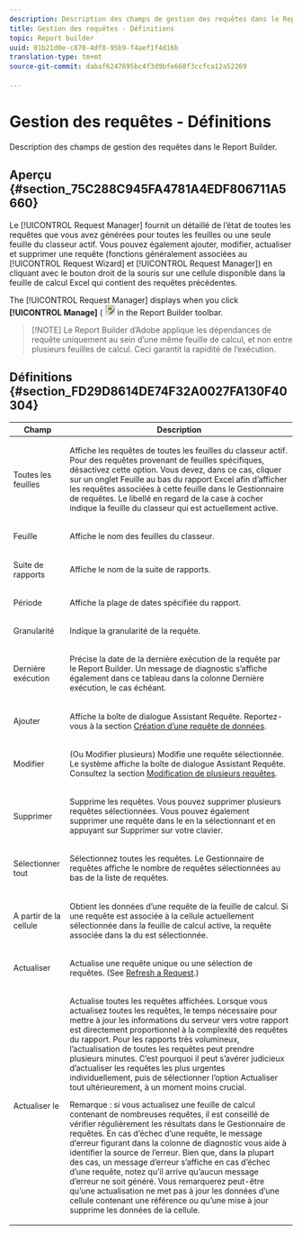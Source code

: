 ```yaml
---
description: Description des champs de gestion des requêtes dans le Report Builder.
title: Gestion des requêtes - Définitions
topic: Report builder
uuid: 01b21d0e-c870-4df8-95b9-f4aef1f4d16b
translation-type: tm+mt
source-git-commit: dabaf6247695bc4f3d9bfe668f3ccfca12a52269

---
```



# Gestion des requêtes - Définitions

Description des champs de gestion des requêtes dans le Report Builder.

## Aperçu {#section_75C288C945FA4781A4EDF806711A5660}

Le [!UICONTROL Request Manager] fournit un détaillé de l’état de toutes les requêtes que vous avez générées pour toutes les feuilles ou une seule feuille du classeur actif. Vous pouvez également ajouter, modifier, actualiser et supprimer une requête (fonctions généralement associées au [!UICONTROL Request Wizard] et [!UICONTROL Request Manager]) en cliquant avec le bouton droit de la souris sur une cellule disponible dans la feuille de calcul Excel qui contient des requêtes précédentes.

The [!UICONTROL Request Manager] displays when you click **[!UICONTROL Manage]** ( ![](assets/edit_request.gif) in the Report Builder toolbar.

>[!NOTE] Le Report Builder d’Adobe applique les dépendances de requête uniquement au sein d’une même feuille de calcul, et non entre plusieurs feuilles de calcul. Ceci garantit la rapidité de l’exécution.

## Définitions {#section_FD29D8614DE74F32A0027FA130F40304}

<table id="table_0880204181074BDBBA37E3DF2972A672"> 
 <thead> 
  <tr> 
   <th colname="col1" class="entry"> Champ </th> 
   <th colname="col2" class="entry"> Description </th> 
  </tr> 
 </thead>
 <tbody> 
  <tr> 
   <td colname="col1"> <p>Toutes les feuilles </p> </td> 
   <td colname="col2"> <p>Affiche les requêtes de toutes les feuilles du classeur actif. Pour  des requêtes provenant de feuilles spécifiques, désactivez cette option. Vous devez, dans ce cas, cliquer sur un onglet Feuille au bas du rapport Excel afin d’afficher les requêtes associées à cette feuille dans le <span class="wintitle">Gestionnaire de requêtes</span>. Le libellé en regard de la case à cocher indique la feuille du classeur qui est actuellement active. </p> </td> 
  </tr> 
  <tr> 
   <td colname="col1"> <p>Feuille </p> </td> 
   <td colname="col2"> <p>Affiche le nom des feuilles du classeur. </p> </td> 
  </tr> 
  <tr> 
   <td colname="col1"> <p>Suite de rapports </p> </td> 
   <td colname="col2"> <p>Affiche le nom de la suite de rapports. </p> </td> 
  </tr> 
  <tr> 
   <td colname="col1"> <p>Période </p> </td> 
   <td colname="col2"> <p>Affiche la plage de dates spécifiée du rapport. </p> </td> 
  </tr> 
  <tr> 
   <td colname="col1"> <p>Granularité </p> </td> 
   <td colname="col2"> <p>Indique la granularité de la requête. </p> </td> 
  </tr> 
  <tr> 
   <td colname="col1"> <p> Dernière exécution </p> </td> 
   <td colname="col2"> <p>Précise la date de la dernière exécution de la requête par le Report Builder. Un message de diagnostic s’affiche également dans ce tableau dans la colonne <span class="wintitle">Dernière exécution</span>, le cas échéant. </p> </td> 
  </tr> 
  <tr> 
   <td colname="col1"> <p>Ajouter </p> </td> 
   <td colname="col2"> <p>Affiche la boîte de dialogue Assistant Requête. Reportez-vous à la section <a href="/help/analyze/report-builder/data-requests/t-create-a-data-request.md"   >Création d’une requête de données</a>. </p> </td> 
  </tr> 
  <tr> 
   <td colname="col1"> <p>Modifier </p> </td> 
   <td colname="col2"> <p> (Ou Modifier plusieurs) Modifie une requête sélectionnée. Le système affiche la boîte de dialogue <span class="wintitle">Assistant Requête</span>. Consultez la section <a href="/help/analyze/report-builder/manage-requests/t-edit-multiple-requests.md"   >Modification de plusieurs requêtes</a>. </p> </td> 
  </tr> 
  <tr> 
   <td colname="col1"> <p>Supprimer </p> </td> 
   <td colname="col2"> <p>Supprime les requêtes. Vous pouvez supprimer plusieurs requêtes sélectionnées. Vous pouvez également supprimer une requête dans le  en la sélectionnant et en appuyant sur Supprimer sur votre clavier. </p> </td> 
  </tr> 
  <tr> 
   <td colname="col1"> <p> Sélectionner tout </p> </td> 
   <td colname="col2"> <p>Sélectionnez toutes les requêtes. Le <span class="wintitle">Gestionnaire de requêtes</span> affiche le nombre de requêtes sélectionnées au bas de la liste de requêtes. </p> </td> 
  </tr> 
  <tr> 
   <td colname="col1"> <p>A partir de la cellule </p> </td> 
   <td colname="col2"> <p>Obtient les données d’une requête de la feuille de calcul. Si une requête est associée à la cellule actuellement sélectionnée dans la feuille de calcul active, la requête associée dans la  du est sélectionnée. </p> </td> 
  </tr> 
  <tr> 
   <td colname="col1"> <p> Actualiser </p> </td> 
   <td colname="col2"> <p>Actualise une requête unique ou une sélection de requêtes. (See <a href="/help/analyze/report-builder/manage-requests/t-refresh-a-request.md"   > Refresh a Request</a>.) </p> </td> 
  </tr> 
  <tr> 
   <td colname="col1"> <p>Actualiser le  </p> </td> 
   <td colname="col2"> <p>Actualise toutes les requêtes affichées. Lorsque vous actualisez toutes les requêtes, le temps nécessaire pour mettre à jour les informations du serveur vers votre rapport est directement proportionnel à la complexité des requêtes du rapport. Pour les rapports très volumineux, l’actualisation de toutes les requêtes peut prendre plusieurs minutes. C’est pourquoi il peut s’avérer judicieux d’actualiser les requêtes les plus urgentes individuellement, puis de sélectionner l’option <span class="wintitle">Actualiser tout</span> ultérieurement, à un moment moins crucial. </p> <p> <p>Remarque : si vous actualisez une feuille de calcul contenant de nombreuses requêtes, il est conseillé de vérifier régulièrement les résultats dans le <span class="wintitle">Gestionnaire de requêtes</span>. En cas d’échec d’une requête, le message d’erreur figurant dans la colonne de diagnostic vous aide à identifier la source de l’erreur. Bien que, dans la plupart des cas, un message d’erreur s’affiche en cas d’échec d’une requête, notez qu’il arrive qu’aucun message d’erreur ne soit généré. Vous remarquerez peut-être qu’une actualisation ne met pas à jour les données d’une cellule contenant une référence ou qu’une mise à jour supprime les données de la cellule. </p> </p> </td> 
  </tr> 
 </tbody> 
</table>

